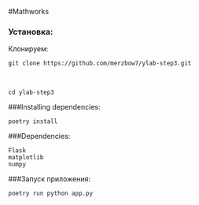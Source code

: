 #Mathworks


### Установка:

Клонируем:

    git clone https://github.com/merzbow7/ylab-step3.git

<br/>

    cd ylab-step3

###Installing dependencies:

    poetry install

###Dependencies:

    Flask
    matplotlib
    numpy

###Запуск приложения:
    
    poetry run python app.py